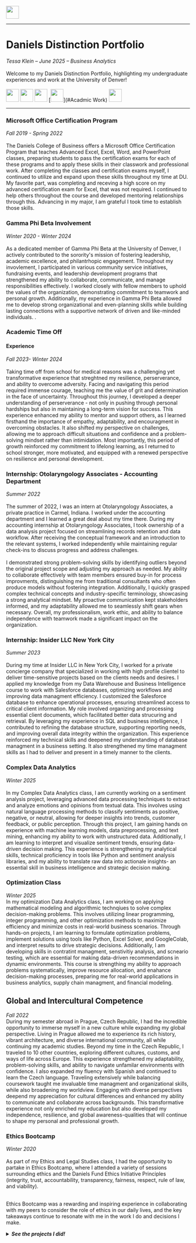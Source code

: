 <a name="top"></a>

[<img src="https://user-images.githubusercontent.com/91146906/152112781-2de05074-70b1-436b-9bfb-860890cc1de1.svg" height="35"/>](../README.md/#top)
<hr>

# Daniels Distinction Portfolio
<i>Tessa Klein – June 2025 – Business Analytics</i>
<br><br>
Welcome to my Daniels Distinction Portfolio, highlighting my undergraduate experiences and work at the University of Denver!
<br><br>
[<img src="https://user-images.githubusercontent.com/91146906/160904313-d3515906-abf0-4f63-9a9c-c8dcdb80c446.svg" height="35"/>](#CommunucationInterpersonal)
[<img src="https://user-images.githubusercontent.com/91146906/152071881-e4fdfd91-bd4d-42f6-a6f4-0e1234c6bfc7.svg" height="35"/>](#Internships)
[<img src="https://user-images.githubusercontent.com/91146906/152072049-ab7d3102-eb2e-4f8b-983e-be3783806f87.svg" height="35"/>](#Technical)
[<img src="https://user-images.githubusercontent.com/91146906/161411069-5a6c5a81-e2e7-4c39-a687-f8aa95f23ce6.svg" height="35"/>](#Acadmic Work)
[<img src="https://user-images.githubusercontent.com/91146906/162367370-96cd19ed-02c8-4511-86d6-1cc358e56458.svg" height="35"/>](#Fun)

<a name="CommunucationInterpersonal"></a>
<hr>



<a name="MOS"></a>
### Microsoft Office Certification Program
<i>Fall 2019 - Spring 2022</i>
<br>
<br>The Daniels College of Business offers a Microsoft Office Certification Program that teaches Advanced Excel, Excel, Word, and PowerPoint classes, preparing students to pass the certification exams for each of these programs and to apply these skills in their classwork and professional work. After completing the classes and certification exams myself, I continued to utilize and expand upon these skills throughout my time at DU. My favorite part, was completing and receving a high score on my advanced certification exam for Excel, that was not required. I continued to help others throughout the course and developed mentoring relationships through this. Advancing in my major, I am grateful I took time to establish those skills. 
<br>

 
### Gamma Phi Beta Involvement
<i>Winter 2020 - Winter 2024</i>
<br>
<br>As a dedicated member of Gamma Phi Beta at the University of Denver, I actively contributed to the sorority's mission of fostering leadership, academic excellence, and philantrhopic engagement. Throughout my invovlement, I participated in various community service initiatives, fundraising events, and leadership development programs that strengthened my ability to collaborate, communicate, and manage responsibilities effectively. I worked closely with fellow members to uphold the values of the organization, demonstrating commitment to teamwork and personal growth. Additionally, my experience in Gamma Phi Beta allowed me to develop strong organizational and even-planning skills while building lasting connections with a supportive network of driven and like-minded individuals. .
<br>




<a name="Academic Time Off"></a>
### Academic Time Off 
#### Experience
<i>Fall 2023- Winter 2024</i>
<br>
<br>Taking time off from school for medical reasons was a challenging yet transformative experience that streghtned my resilience, perserverance, and ability to overcome adversity. Facing and navigating this period required immense courage, teaching me the value of grit and determination in the face of uncertainty. Throughout this journey, I developed a deeper understanding of perserverance - not only in pushing through personal hardships but also in maintaining a long-term vision for success. This experience enhanced my ability to mentor and support others, as I learned firsthand the importance of empathy, adaptability, and encouragment in overcoming obstacles. It also shifted my perspective on challenges, allowing me to approach difficult situations and confidence and a problem-solving mindset rather than intimidation. Most importantly, this period of growth reinforced my commitment to lifelong learning, as I returned to school stronger, more motivated, and equipped with a renewed perspective on resilience and personal development. 




 


<a name="Otolaryngology Associates"></a>
### Internship: Otolaryngology Associates - Accounting Department
<i>Summer 2022</i>
<br>
<br>The summer of 2022, I was an intern at Otolaryngology Associates, a private practice in Carmel, Indiana. I worked under the accounting department and I learned a great deal about my time there. During my accounting internship at Otolaryngology Associates, I took ownership of a data analysis project focused on streamlining records retention and data workflow. After receiving the conceptual framework and an introduction to the relevant systems, I worked independently while maintaining regular check-ins to discuss progress and address challenges.
<br>
<br>I demonstrated strong problem-solving skills by identifying outliers beyond the original project scope and adjusting my approach as needed. My ability to collaborate effectively with team members ensured buy-in for process improvments, distinguishing me from traditional consultants who often produce models without fostering integration. Additionally, I quickly grasped complex technical concepts and industry-specific terminology, showcasing a strong analytical mindset. My proactive communication kept stakeholders informed, and my adaptability allowed me to seamlessly shift gears when necessary. Overall, my professionalism, work ethic, and ability to balance independence with teamwork made a significant impact on the organization. 

<a name="Insider LLC"></a>
### Internship: Insider LLC New York City 
<i> Summer 2023 </i>
<br>
<br> During my time at Insider LLC in New York City, I worked for a private concierge company that specialized in working with high profile clientel to deliver time-sensitive projects based on the clients needs and desires. I applied my knowledge from my Data Warehouse and Business Intelligence course to work with Salesforce databases, optimizing workflows and improving data managment efficiency. I customized the Salesforce database to enhance operational processes, ensuring streamlined access to critical client information. My role involved organizing and processing essential client documents, which facilitated better data strucuring and retrieval. By leveraging my experience in SQL and business intelligence, I contributed to refining the database structure, supporting reporting needs, and improving overall data integrity within the organization. This experience reinforced my technical skills and deepened my understanding of database managment in a business setting. It also strengthened my time managment skills as I had to deliver and present in a timely manner to the clients. 

<a name="Complex Data Analytics"></a>
### Complex Data Analytics
<i>Winter 2025 </i>
<br>
<br>In my Complex Data Analytics class, I am currently working on a sentiment analysis project, leveraging advanced data processing techniques to extract and analyze emotions and opinions from textual data. This involves using natural language processing methods to classify sentiments as positive, negative, or neutral, allowing for deeper insights into trends, customer feedback, or public perception. Through this project, I am gaining hands on experience with machine learning models, data preprocessing, and text mining, enhancing my ability to work with unstructured data. Additionally, I am learning to interpret and visualize sentiment trends, ensuring data-driven decision making. This experience is strengthening my analytical skills, technical proficiency in tools like Python and sentiment analysis libraries, and my ability to translate raw data into actionale insights- an essential skill in business intelligence and strategic decision making. 
<br>

<a name="Optimization Class"></a>
### Optimization Class
<i>Winter 2025 </i>
<br>In my optimization Data Analytics class, I am working on applying mathematical modeling and algorithmic technqiues to solve complex decision-making problems. This involves utilizing linear programming, integer programming, and other optimization methods to maximize efficiency and minimize costs in real-world business scenarios. Through hands-on projects, I am learning to formulate optimization problems, implement solutions using tools like Python, Excel Solver, and GoogleColab, and interpret results to drive strategic decisions. Additionally, I am developing skills in contratint managment, senstivitiy analysis, and scneario testing, which are essential for making data-driven recommendations in dynamic environments. This course is strengthing my ability to approach problems systematically, improve resource allocation, and enahance decision-making processes, preparing me for real-world applications in business analytics, supply chain managment, and financial modeling. 

## Global and Intercultural Competence
<i> Fall 2022</i>
<br> During my semester abroad in Prague, Czech Republic, I had the incredible opportunity to immerse myself in a new culture while expanding my global perspective. Living in Prague allowed me to experience its rich history, vibrant architecture, and diverse international community, all while continuing my academic studies. Beyond my time in the Czech Republic, I traveled to 10 other countries, exploring different cultures, customs, and ways of life across Europe. This experience strengthened my adaptability, problem-solving skills, and ability to navigate unfamilar environments with confidence. I also expanded my fluency with Spanish and continued to learn the Czech language. Traveling extensively while balancing coursework taught me invaluable time managment and organizational skills, while also broadening my worldview. Engaging with diverse perspectives deepend my appreciation for cultural differences and enhanced my ability to communicate and collaborate across backgrounds. This transformative experience not only enriched my education but also developed my independence, resilience, and global awareness-qualities that will continue to shape my personal and professional growth. 

<a name="EBC"></a>
### Ethics Bootcamp
<i>Winter 2020</i>
<br>
<br>As part of my Ethics and Legal Studies class, I had the opportunity to partake in Ethics Bootcamp, where I attended a variety of sessions surrounding ethics and the Daniels Fund Ethics Initiative Principles (integrity, trust, accountability, transparency, fairness, respect, rule of law, and viability).

<br>Ethics Bootcamp was a rewarding and inspiring experience in collaborating with my peers to consider the role of ethics in our daily lives, and the key takeaways continue to resonate with me in the work I do and decisions I make.

<details>
<summary><i><b>See the projects I did!</b></i></summary>
    <br>
  <table>

    


<a name="OLTP"></a>
### Database Project: Silhouette Collective
<i>Spring 2024</i>
<br>
<br>During my Foundations or Information Management class in Spring 2023, I was tasked with planning, designing, building, and programming aspects of an information management system using Microsoft Word (documentation), Visio (diagraming), and Access (relational database). This included designing a relational database, simulating data, building the relational database in Access, loading the data into the relational database, querying the relational database using SQL, and developing relational database forms and reports, including using VBA macros, functions, and sub procedures.
<br>
<br><i>Augst 2024</i>
<br>
<br>During my Enterprise Information Management class in Spring 2024, I expanded this relational database, adding tables and moving it to Microsoft SQL Server Management Studio. This included designing, building, and programing an enterprise information management database using SQL Server and Azure; designing, building, and programing interactive forms using Visual Studio and SQL Server; and designing, building, and programing a Windows integrated application, along with reports, using Visual Studio and SQL Server. Throughout this process, I used SQL (build script, function, stored procedure, views, reports) and Visual Basic (forms).
<br>
<br>The fashion database, Silhouette Collective collects personal information from a client about size, brand preferences, color, etc. to create a customer profile that is assigned to a shopper within the company. The shopper can shop for specific events or just singular items per the consumer's request. The company is currently based in Colorado and looking to expand their market within its original region while slowly branching out to surrounding regions. Currently, the company just entered the market therefore its short-term goals are to breakeven. Long term goals would be to establish a strong presence in the market by gaining a lot of traction and customer loyalty. 

<br>Description of the Project:</b>This project will create a data mart for the company that allows it to collect and organize all their data. This data mart project is essential to the development of a large data warehouse because it establishes the fact tables and dimensions. The database is centered around orders, and the orders are measured by the total order amount. By establishing a data mart, Silhouette Collective will be able to increase performance, provide insights that support decision-making, and focus on insights for departments. As we are a startup company as well and have limited budget, a data mart is more cost-effective solution that a comprehensive data warehouse.

<br>Strategic Metrics:</b> The Silhouette Collective data mart will provide strategic metrics on number of customers served, total revenue, average order amount, and customer retention rate. Tracking these metrics will help inform the company of their customer's behabior and preferences as well as the performance and efficiency of their services.

<br>Business Questions to Answer:</b> 1. The CEO would like to know the total revenue of the company by month, quarter, and year. 2. The shopper manager would like to know the number of orders completed per month by each shopper. 3. The brand manager would like to know which brands are most popular by tracking the number of orders per month per brand. 4. The CEO would like to know if there is a special occasion or event that produces the most consistent number of orders or is it scattered. 5. The CEO would like to know the comparison between high value orders and low value orders and the quantity of orders associated with. 6. The CEO would like to know which regions of the country customer's are shooping from and how customer spending varies by region. These business requirement questions help different departments and managers within the company take insights from the data mart that can inform their decisions surrounding business strategies. 

<br>
<br>[<img src="https://user-images.githubusercontent.com/91146906/152109152-fbd18f8c-4c42-46f6-97cc-631c298e7eac.svg" height="35"/>](../DanielsDistinctionPortfolio/BackToRootsOLTP/#top)






### Complex Data Analytics
<i>Winter 2025 </i>
<br>
<br> INPUT PROJECT HERE ONCE FINISHED. In my Complex Data Analytics class, I am currently working on a sentiment analysis project, leveraging advanced data processing techniques to extract and analyze emotions and opinions from textual data. This involves using natural language processing methods to classify sentiments as positive, negative, or neutral, allowing for deeper insights into trends, customer feedback, or public perception. Through this project, I am gaining hands on experience with machine learning models, data preprocessing, and text mining, enhancing my ability to work with unstructured data. Additionally, I am learning to interpret and visualize sentiment trends, ensuring data-driven decision making. This experience is strengthening my analytical skills, technical proficiency in tools like Python and sentiment analysis libraries, and my ability to translate raw data into actionale insights- an essential skill in business intelligence and strategic decision making. 
<br>


[<img src="https://user-images.githubusercontent.com/91146906/152072343-975b3adf-3d47-4d4b-8c3f-fd7b880f036d.svg" height="35"/>](#Technical)
[<img src="https://user-images.githubusercontent.com/91146906/152072378-b0168a2d-e85c-47c6-a272-fcfb3f6a44ae.svg" height="35"/>](#top)

### Optimization Class
<i>Winter 2025 </i>
<br> INPUT PROJECT HERE ONCE FINISHED: In my optimization Data Analytics class, I am working on applying mathematical modeling and algorithmic technqiues to solve complex decision-making problems. This involves utilizing linear programming, integer programming, and other optimization methods to maximize efficiency and minimize costs in real-world business scenarios. Through hands-on projects, I am learning to formulate optimization problems, implement solutions using tools like Python, Excel Solver, and GoogleColab, and interpret results to drive strategic decisions. Additionally, I am developing skills in contratint managment, senstivitiy analysis, and scneario testing, which are essential for making data-driven recommendations in dynamic environments. This course is strengthing my ability to approach problems systematically, improve resource allocation, and enahance decision-making processes, preparing me for real-world applications in business analytics, supply chain managment, and financial modeling. 


<a name="EBC"></a>
### Ethics In Entreprenuership
<i>Winter 2024</i>
<br>
<br>During a sprint focused on ethics in entrepreneurship, I explored key ethical frameworks, including deontolog, utilitarianism, and virtue ethics, and how entrepreneurs apply these principles in decision-making. Deontology, emphasizing duty and rules, highlighted the importance of adhering to ethical obligations regardless of consequences- essential in maintaining integrity in business practices. Utilitarianism, which prioritizes the greatest good for the greatest number, demonstrated how entrepreneurs weigh costs and benefits to ensure their actions positively impact stakeholders. Virtue ethics, centered on character and moral virtues, reinforced the role of personal integrity and long-term ethical leadership in entrepreneurship. Through real-world case studies and discussions, I gained insights into how successful entrepreneurs integrate these ethical principles into their business strategies, balancing profitability with social responsibility and ethical decision-making.

<br>This class was rewarding and I was able to analyze a startup called Pangia Clothing, analyzing these issues. Once I finish the paper, I will upload it here. 




